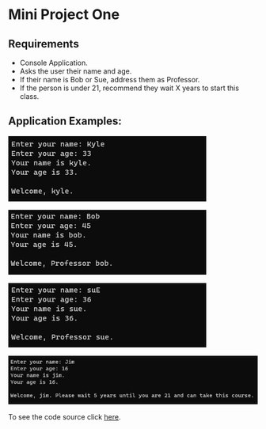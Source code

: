 # Mini Project One

## Requirements

- Console Application.
- Asks the user their name and age.
- If their name is Bob or Sue, address them as Professor.
- If the person is under 21, recommend they wait X years to start this class.

## Application Examples:

![example](https://github.com/Thesnowmanndev/CSharp-Education/blob/main/CSharp-Mastercourse/Applications/Console%20Applications/App%2004%20-%20Mini%20Project%201/app-example.png?raw=true)

![professorBob](https://github.com/Thesnowmanndev/CSharp-Education/blob/main/CSharp-Mastercourse/Applications/Console%20Applications/App%2004%20-%20Mini%20Project%201/professor-bob.png?raw=true)

![professorSue](https://github.com/Thesnowmanndev/CSharp-Education/blob/main/CSharp-Mastercourse/Applications/Console%20Applications/App%2004%20-%20Mini%20Project%201/professor-sue.png?raw=true)

![underAge](https://github.com/Thesnowmanndev/CSharp-Education/blob/main/CSharp-Mastercourse/Applications/Console%20Applications/App%2004%20-%20Mini%20Project%201/under-age.png?raw=true)

To see the code source click [here](https://github.com/Thesnowmanndev/CSharp-Education/blob/main/CSharp-Mastercourse/Applications/Console%20Applications/App%2004%20-%20Mini%20Project%201/MiniApplicationOne/Program.cs).